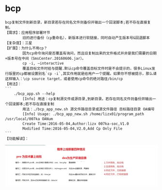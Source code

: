 # bcp 
    bcp复制文件到新目录，新目录若存在同名文件则备份并输出一个回滚脚本;若不存在直接复制。
    【需求】：应用程序部署环节    
            旧的进行备份（cp重命名），新版本进行软链接，同时自动产生版本号&回退脚本
    【复杂度】：三星
    【扩展】：为什么不用cp？ 
            因为cp命令询问是否覆盖有询问，而且旧复制出来的文件格式并非是我们需要的日期+版本号在中间（SmsCenter.20160606.jar）。
            cp -i, –interactive
            覆盖目标文件时给与提醒.默认cp命令覆盖目标文件时是不会提示的，很多Linux发行版里的cp都被设置别名`cp -i`,其实作用就是给用户一个提醒。如果你不想被提示，那么请这样输入：\cp source target，或者使用cp命令的绝对路径/bin/cp
    【用法】：
    ```
        ./bcp_app.sh --help
            [Info] 用途：cp复制源文件或源目录,到新目录。若存在同名文件则备份并输出一个回滚脚本;若不存在直接复制
            用法：./bcp_app_new.sh 源文件路径目录或源文件路径 目标路径目录 OA编号
            [Info] Usage: ./bcp_app_new.sh /home/lizx01/program_path /usr/local/007ka OANum
            Create Time:2016-05-04,Author:lizx 007ka-soc,V1.0
            Modified Time:2016-05-04,V2.0,Add Cp Only File
    ```
    【功能解读】：
    
 ![image](https://github.com/Luolired/Dev_Shell_Item/blob/master/bcp/img/QQ截图20160608091942.jpg)
